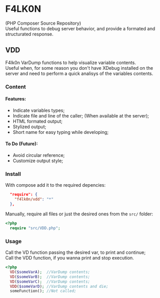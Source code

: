 # F4LK0N
(PHP Composer Source Repository)  
Useful functions to debug server behavior, and provide a formated and structurated response.  

## VDD
F4lk0n VarDump functions to help visualize variable contents.  
Useful when, for some reason you don't have XDebug installed on the server and
need to perform a quick analisys of the variables contents.  

### Content

#### Features:
- Indicate variables types;
- Indicate file and line of the caller; (When available at the server);
- HTML formated output;
- Stylized output;
- Short name for easy typing while developing;

#### To Do (Future):
- Avoid circular reference;
- Customize output style;

### Install
With compose add it to the required depencies:
```json
  "require": {
    "f4lk0n/vdd": "*"
  },
```
Manually, require all files or just the desired ones from the `src/` folder:
```php
<?php
  require "src/VDD.php";
```

### Usage
Call the VD function passing the desired var, to print and continue;  
Call the VDD function, if you wanna print and stop execution.  
```php
<?php
  VD($someVarA);  //VarDump contents;
  VD($someVarB);  //VarDump contents;
  VD($someVarC);  //VarDump contents;
  VDD($someVarD); //VarDump contents and die;
  someFunction(); //Not called;
```

